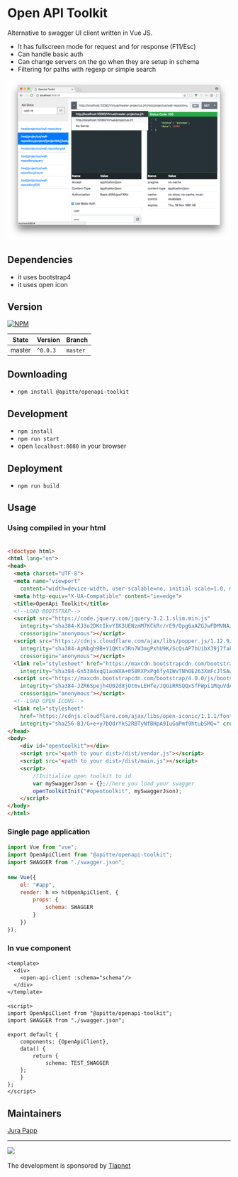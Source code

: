 # Open API Toolkit

Alternative to swagger UI client written in Vue JS.

- It has fullscreen mode for request and for response (F11/Esc)
- Can handle basic auth
- Can change servers on the go when they are setup in schema
- Filtering for paths with regexp or simple search

<img src="https://raw.githubusercontent.com/apitte/openapi-toolkit/master/.docs/screenshot2.png?raw=true">

## Dependencies

- it uses bootstrap4
- it uses open icon

## Version

[![NPM](https://nodei.co/npm/@apitte/openapi-toolkit.png?compact=true)](https://www.npmjs.com/package/@apitte/openapi-toolkit)

| State       | Version      | Branch   |
|-------------|--------------|----------|
| master      | `^0.0.3`     | `master` |

## Downloading

- `npm install @apitte/openapi-toolkit`

## Development

- `npm install`
- `npm run start`
- open `localhost:8080` in your browser 

## Deployment

- `npm run build`

## Usage

### Using compiled in your html

```html

<!doctype html>
<html lang="en">
<head>
  <meta charset="UTF-8">
  <meta name="viewport"
    content="width=device-width, user-scalable=no, initial-scale=1.0, maximum-scale=1.0, minimum-scale=1.0">
  <meta http-equiv="X-UA-Compatible" content="ie=edge">
  <title>OpenApi Toolkit</title>
  <!--LOAD BOOTSTRAP-->
  <script src="https://code.jquery.com/jquery-3.2.1.slim.min.js"
    integrity="sha384-KJ3o2DKtIkvYIK3UENzmM7KCkRr/rE9/Qpg6aAZGJwFDMVNA/GpGFF93hXpG5KkN"
    crossorigin="anonymous"></script>
  <script src="https://cdnjs.cloudflare.com/ajax/libs/popper.js/1.12.9/umd/popper.min.js"
    integrity="sha384-ApNbgh9B+Y1QKtv3Rn7W3mgPxhU9K/ScQsAP7hUibX39j7fakFPskvXusvfa0b4Q"
    crossorigin="anonymous"></script>
  <link rel="stylesheet" href="https://maxcdn.bootstrapcdn.com/bootstrap/4.0.0/css/bootstrap.min.css"
    integrity="sha384-Gn5384xqQ1aoWXA+058RXPxPg6fy4IWvTNh0E263XmFcJlSAwiGgFAW/dAiS6JXm" crossorigin="anonymous">
  <script src="https://maxcdn.bootstrapcdn.com/bootstrap/4.0.0/js/bootstrap.min.js"
    integrity="sha384-JZR6Spejh4U02d8jOt6vLEHfe/JQGiRRSQQxSfFWpi1MquVdAyjUar5+76PVCmYl"
    crossorigin="anonymous"></script>
  <!--LOAD OPEN ICONS-->
  <link rel="stylesheet"
    href="https://cdnjs.cloudflare.com/ajax/libs/open-iconic/1.1.1/font/css/open-iconic-bootstrap.min.css"
    integrity="sha256-BJ/G+e+y7bQdrYkS2RBTyNfBHpA9IuGaPmf9htub5MQ=" crossorigin="anonymous"/>
</head>
<body>
	<div id="opentoolkit"></div>
	<script src="<path to your dist>/dist/vendor.js"></script>
	<script src="<path to your dist>/dist/main.js"></script>
	<script>
		//Initialize open toolkit to id
		var mySwaggerJson = {};//here you load your swagger
		openToolkitInit("#opentoolkit", mySwaggerJson);
	</script>
</body>
</html>

```

### Single page application

```javascript
import Vue from "vue";
import OpenApiClient from "@apitte/openapi-toolkit";
import SWAGGER from "./swagger.json";

new Vue({
	el: "#app",
	render: h => h(OpenApiClient, {
		props: {
			schema: SWAGGER
		}
	})
});
```

### In vue component

```vue
<template>
  <div>
    <open-api-client :schema="schema"/>
  </div>
</template>

<script>
import OpenApiClient from "@apitte/openapi-toolkit";
import SWAGGER from "./swagger.json";

export default {
	components: {OpenApiClient},
	data() {
		return {
			schema: TEST_SWAGGER
    };
	}
};
</script>
```



## Maintainers

<a href="https://github.com/jurahu">Jura Papp</a>

-----

<a href="https://github.com/tlapnet"><img  width="200" src="https://cdn.rawgit.com/f3l1x/xsource/2463efb7/assets/tlapdev.png"></a>

The development is sponsored by [Tlapnet](http://www.tlapnet.cz)